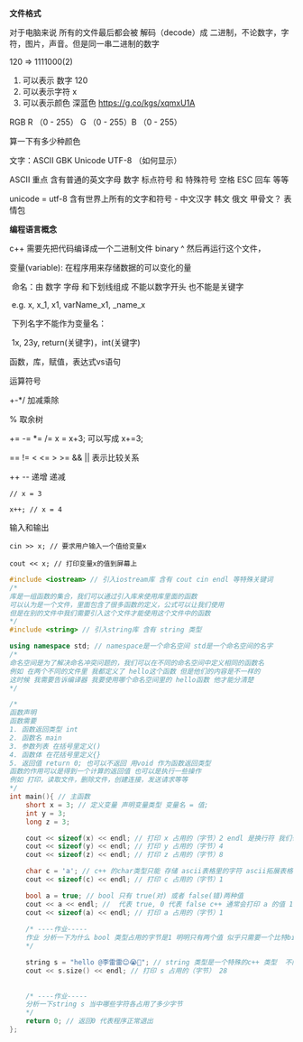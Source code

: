 

**文件格式**

对于电脑来说 所有的文件最后都会被 解码（decode）成 二进制，不论数字，字符，图片，声音。但是同一串二进制的数字

120 => 1111000(2)

1. 可以表示 数字 120 
2. 可以表示字符  x
3. 可以表示颜色 深蓝色 https://g.co/kgs/xqmxU1A

RGB R （0 - 255） G （0 - 255）B （0 - 255）

算一下有多少种颜色

文字：ASCII GBK Unicode UTF-8 （如何显示）

ASCII 重点 含有普通的英文字母 数字 标点符号 和 特殊符号 空格 ESC 回车 等等

unicode = utf-8 含有世界上所有的文字和符号 - 中文汉字 韩文 俄文 甲骨文？ 表情包



**编程语言概念**

c++ 需要先把代码编译成一个二进制文件 binary ^ 然后再运行这个文件，


变量(variable): 在程序用来存储数据的可以变化的量

​	命名：由 数字 字母 和下划线组成 不能以数字开头 也不能是关键字

​	e.g. x, x_1, x1, varName_x1, _name_x

​	下列名字不能作为变量名：

​		1x, 23y, return(关键字)，int(关键字)



函数，库，赋值，表达式vs语句

运算符号

+-*/ 加减乘除

% 取余树

+= -= *= /= 
x = x+3; 可以写成 x+=3;

== !=  <  <= > >=  &&  ||  表示比较关系 

++ -- 递增 递减

```
// x = 3

x++; // x = 4
```

输入和输出

```
cin >> x; // 要求用户输入一个值给变量x

cout << x; // 打印变量x的值到屏幕上
```



```c++
#include <iostream> // 引入iostream库 含有 cout cin endl 等特殊关键词
/*
库是一组函数的集合，我们可以通过引入库来使用库里面的函数
可以认为是一个文件，里面包含了很多函数的定义，公式可以让我们使用
但是在别的文件中我们需要引入这个文件才能使用这个文件中的函数
*/
#include <string> // 引入string库 含有 string 类型

using namespace std; // namespace是一个命名空间 std是一个命名空间的名字
/*
命名空间是为了解决命名冲突问题的，我们可以在不同的命名空间中定义相同的函数名
例如 在两个不同的文件里 我都定义了 hello这个函数 但是他们的内容是不一样的
这时候 我需要告诉编译器 我要使用哪个命名空间里的 hello函数 他才能分清楚
*/

/*
函数声明
函数需要
1. 函数返回类型 int
2. 函数名 main
3. 参数列表 在括号里定义() 
4. 函数体 在花括号里定义{}
5. 返回值 return 0; 也可以不返回 用void 作为函数返回类型
函数的作用可以是得到一个计算的返回值 也可以是执行一些操作
例如 打印，读取文件，删除文件，创建连接，发送请求等等
*/
int main(){ // 主函数
    short x = 3; // 定义变量 声明变量类型 变量名 = 值;
    int y = 3;
    long z = 3;

    cout << sizeof(x) << endl; // 打印 x 占用的（字节）2 endl 是换行符 我们也可以使用 \n 字符代替
    cout << sizeof(y) << endl; // 打印 y 占用的（字节）4
    cout << sizeof(z) << endl; // 打印 z 占用的（字节）8

    char c = 'a'; // c++ 的char类型只能 存储 ascii表格里的字符 ascii拓展表格一共是256个字符 正好占一个字节
    cout << sizeof(c) << endl; // 打印 c 占用的（字节）1

    bool a = true; // bool 只有 true(对) 或者 false(错)两种值 
    cout << a << endl; //  代表 true, 0 代表 false c++ 通常会打印 a 的值 1
    cout << sizeof(a) << endl; // 打印 a 占用的（字节）1
 
    /* ----作业-----
    作业 分析一下为什么 bool 类型占用的字节是1 明明只有两个值 似乎只需要一个比特bit就够了
    */

    string s = "hello @李雷雷😊😭🚗"; // string 类型是一个特殊的c++ 类型  不同于 char他可以包含unicode字符
    cout << s.size() << endl; // 打印 s 占用的（字节） 28
    
  
    /* ----作业-----
    分析一下string s 当中哪些字符各占用了多少字节
    */
    return 0; // 返回0 代表程序正常退出
};

```